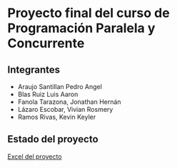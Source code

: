# Proyecto final del curso de Programación Paralela y Concurrente
## Integrantes
* Araujo Santillan Pedro Angel		  
* Blas Ruiz Luis Aaron
* Fanola Tarazona, Jonathan Hernán
* Lázaro Escobar, Vivian Rosmery		
* Ramos Rivas, Kevin Keyler

## Estado del proyecto
[Excel del proyecto](https://docs.google.com/spreadsheets/d/1urUlLEcwkw1F282g2lV3hYvu_YgqcEFL5EIuW2qPREU/edit?usp=sharing)
